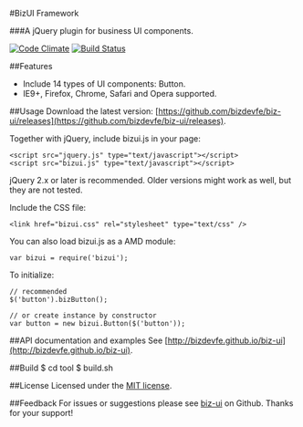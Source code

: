 #BizUI Framework

###A jQuery plugin for business UI components.

[![Code Climate](https://codeclimate.com/github/bizdevfe/biz-ui/badges/gpa.svg)](https://codeclimate.com/github/bizdevfe/biz-ui)
[![Build Status](https://travis-ci.org/bizdevfe/biz-ui.svg?branch=master)](https://travis-ci.org/bizdevfe/biz-ui)

##Features
* Include 14 types of UI components: Button.
* IE9+, Firefox, Chrome, Safari and Opera supported.

##Usage
Download the latest version: [https://github.com/bizdevfe/biz-ui/releases](https://github.com/bizdevfe/biz-ui/releases).

Together with jQuery, include bizui.js in your page:

    <script src="jquery.js" type="text/javascript"></script>
    <script src="bizui.js" type="text/javascript"></script>

jQuery 2.x or later is recommended. Older versions might work as well, but they are not tested.

Include the CSS file:

    <link href="bizui.css" rel="stylesheet" type="text/css" />

You can also load bizui.js as a AMD module:

    var bizui = require('bizui');

To initialize:

    // recommended
	$('button').bizButton();
	
	// or create instance by constructor
	var button = new bizui.Button($('button'));

##API documentation and examples
See [http://bizdevfe.github.io/biz-ui](http://bizdevfe.github.io/biz-ui).

##Build
    $ cd tool
    $ build.sh

##License
Licensed under the [MIT license](http://opensource.org/licenses/MIT).

##Feedback
For issues or suggestions please see [biz-ui](https://github.com/bizdevfe/biz-ui) on Github. Thanks for your support!